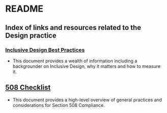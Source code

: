 # README

## Index of links and resources related to the Design practice

### [Inclusive Design Best Practices](https://github.com/department-of-veterans-affairs/va.gov-team/blob/master/teams/vsa/accessibility/learning-sessions/inclusive-design-best-practices.md)
- This document provides a wealth of information including a backgrounder on Inclusive Design, why it matters and how to measure it.  

## [508 Checklist](https://github.com/department-of-veterans-affairs/va.gov-team/blob/master/platform/accessibility/508-checklist.md)
- This document provides a high-level overview of general practices and considerations for Section 508 Compliance. 

